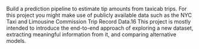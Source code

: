 Build a prediction pipeline to estimate tip amounts from taxicab trips. For this project you might make use of publicly available data such as the NYC Taxi and Limousine Commission Trip Record Data.16 This project is mostly intended to introduce the end-to-end approach of exploring a new dataset, extracting meaningful information from it, and comparing alternative models.
